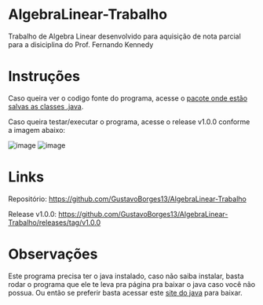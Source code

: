 # AlgebraLinear-Trabalho
 Trabalho de Algebra Linear desenvolvido para aquisição de nota parcial para a disiciplina do Prof. Fernando Kennedy

# Instruções
Caso queira ver o codigo fonte do programa, acesse o [pacote onde estão salvas as classes .java](https://github.com/GustavoBorges13/AlgebraLinear-Trabalho/tree/main/src/main/java/com/trabalho/algebralinear).

Caso queira testar/executar o programa, acesse o release v1.0.0 conforme a imagem abaixo:

![image](https://user-images.githubusercontent.com/63672758/224456685-9a81eea2-1fea-476e-9463-22838c852a07.png)
![image](https://user-images.githubusercontent.com/63672758/224457053-b8d03fd2-6fb2-475a-8242-55119d28b8cc.png)


# Links 
Repositório: https://github.com/GustavoBorges13/AlgebraLinear-Trabalho

Release v1.0.0: https://github.com/GustavoBorges13/AlgebraLinear-Trabalho/releases/tag/v1.0.0

# Observações
Este programa precisa ter o java instalado, caso não saiba instalar, basta rodar o programa que ele te leva pra página pra baixar o java caso você não possua. Ou então se preferir basta acessar este [site do java](http://java.com/download) para baixar.

